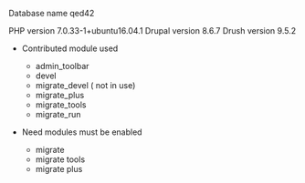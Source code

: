 Database name qed42

PHP version 7.0.33-1+ubuntu16.04.1
Drupal version 8.6.7
Drush version 9.5.2

* Contributed module used 
	- admin_toolbar
	- devel
	- migrate_devel ( not in use)
	- migrate_plus
	- migrate_tools
	- migrate_run

* Need modules must be enabled
	- migrate
	- migrate tools
	- migrate plus

